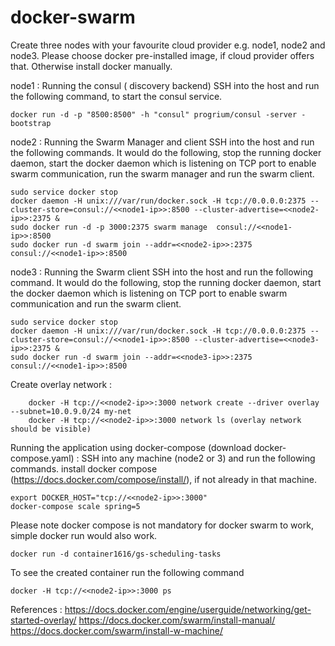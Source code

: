 # docker-swarm
Create three nodes with your favourite cloud provider e.g. node1, node2 and node3. Please choose docker pre-installed image, if cloud provider offers that. Otherwise install docker manually. 

node1  : Running the consul ( discovery backend)
	SSH into the host and run the following command, to start the consul service. 
	
	docker run -d -p "8500:8500" -h "consul" progrium/consul -server -bootstrap
	
node2  : Running the Swarm Manager and client
	SSH into the host and run the following commands. It would do the following, stop the running docker daemon, start the docker daemon which is listening on TCP port to enable swarm communication, run the swarm manager and run the swarm client. 
	
	sudo service docker stop
	docker daemon -H unix:///var/run/docker.sock -H tcp://0.0.0.0:2375 --cluster-store=consul://<<node1-ip>>:8500 --cluster-advertise=<<node2-ip>>:2375 &
	sudo docker run -d -p 3000:2375 swarm manage  consul://<<node1-ip>>:8500
	sudo docker run -d swarm join --addr=<<node2-ip>>:2375  consul://<<node1-ip>>:8500
	
node3  : Running the Swarm client 
	SSH into the host and run the following command. It would do the following, stop the running docker daemon, start the docker daemon which is listening on TCP port to enable swarm communication and run the swarm client. 
	
	sudo service docker stop
	docker daemon -H unix:///var/run/docker.sock -H tcp://0.0.0.0:2375 --cluster-store=consul://<<node1-ip>>:8500 --cluster-advertise=<<node3-ip>>:2375 &
	sudo docker run -d swarm join --addr=<<node3-ip>>:2375 consul://<<node1-ip>>:8500
	
Create overlay network : 	
        
        docker -H tcp://<<node2-ip>>:3000 network create --driver overlay --subnet=10.0.9.0/24 my-net	 
        docker -H tcp://<<node2-ip>>:3000 network ls (overlay network should be visible)	

Running the application using docker-compose (download docker-compose.yaml) :
	SSH into any machine (node2 or 3) and run the following commands. install docker compose (https://docs.docker.com/compose/install/), if not already in that machine. 

	export DOCKER_HOST="tcp://<<node2-ip>>:3000"
  	docker-compose scale spring=5

Please note docker compose is not mandatory for docker swarm to work, simple docker run would also work.

	docker run -d container1616/gs-scheduling-tasks

To see the created container run the following command
	
	docker -H tcp://<<node2-ip>>:3000 ps

References : 
        https://docs.docker.com/engine/userguide/networking/get-started-overlay/
        https://docs.docker.com/swarm/install-manual/
        https://docs.docker.com/swarm/install-w-machine/
 

